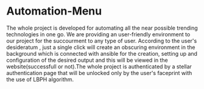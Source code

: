 # Automation-Menu
The whole project is developed for automating all the near possible trending technologies in one go. We are providing an user-friendly environment to our project for the succourment to any type of user. According to the user's desideratum , just a single click will create an obscuring environment in the background which is connected with ansible for the creation, setting up and configuration of the desired output and this will be viewed in the website(successfull or not).The whole project is authenticated by a stellar authentication page that will be unlocked only by the user's faceprint with the use of LBPH algorithm.   
